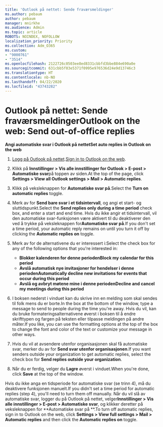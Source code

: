 ```yaml
---
title: 'Outlook på nettet: Sende fraværsmeldinger'
ms.author: pebaum
author: pebaum
manager: mnirkhe
ms.audience: Admin
ms.topic: article
ROBOTS: NOINDEX, NOFOLLOW
localization_priority: Priority
ms.collection: Adm_O365
ms.custom:
- "9000761"
- "3514"
ms.openlocfilehash: 2122726c0503ee8ed8331cbbfd3bbe884e690a0e
ms.sourcegitcommit: 631cbb5f03e5371f0995e976536d24e9d13746c3
ms.translationtype: HT
ms.contentlocale: nb-NO
ms.lasthandoff: 04/22/2020
ms.locfileid: "43743282"
---
```

# <a name="outlook-on-the-web-send-out-of-office-replies"></a><span data-ttu-id="f5891-102">Outlook på nettet: Sende fraværsmeldinger</span><span class="sxs-lookup"><span data-stu-id="f5891-102">Outlook on the web: Send out-of-office replies</span></span>

<span data-ttu-id="f5891-103">**Angi automatiske svar i Outlook på nettet**</span><span class="sxs-lookup"><span data-stu-id="f5891-103">**Set auto replies in Outlook on the web**</span></span>

1. <span data-ttu-id="f5891-104">[Logg på Outlook på nettet](https://support.office.com/article/how-to-sign-in-to-outlook-on-the-web-763fab4d-0138-4814-b450-37fc286bcb79).</span><span class="sxs-lookup"><span data-stu-id="f5891-104">[Sign in to Outlook on the web](https://support.office.com/article/how-to-sign-in-to-outlook-on-the-web-763fab4d-0138-4814-b450-37fc286bcb79).</span></span>

2. <span data-ttu-id="f5891-105">Klikk på **Innstillinger > Vis alle innstillinger for Outlook > E-post > Automatiske svar**på toppen av siden.</span><span class="sxs-lookup"><span data-stu-id="f5891-105">At the top of the page, click **Settings > View all Outlook settings > Mail > Automatic replies**.</span></span>

3. <span data-ttu-id="f5891-106">Klikk på veksleknappen for **Automatiske svar på**.</span><span class="sxs-lookup"><span data-stu-id="f5891-106">Select the **Turn on automatic replies** toggle.</span></span>

4. <span data-ttu-id="f5891-107">Merk av for **Send bare svar i et tidsintervall**, og angi et start- og sluttidspunkt.</span><span class="sxs-lookup"><span data-stu-id="f5891-107">Select the **Send replies only during a time period** check box, and enter a start and end time.</span></span> <span data-ttu-id="f5891-108">Hvis du ikke angir et tidsintervall, vil den automatiske svar-funksjonen være aktivert til du deaktiverer den ved å trykke på veksleknappen for**Automatiske svar på**.</span><span class="sxs-lookup"><span data-stu-id="f5891-108">If you don't set a time period, your automatic reply remains on until you turn it off by clicking the **Automatic replies on** toggle.</span></span>

5. <span data-ttu-id="f5891-109">Merk av for de alternativene du er interessert i:</span><span class="sxs-lookup"><span data-stu-id="f5891-109">Select the check box for any of the following options that you're interested in:</span></span>
    - <span data-ttu-id="f5891-110">**Blokker kalenderen for denne perioden**</span><span class="sxs-lookup"><span data-stu-id="f5891-110">**Block my calendar for this period**</span></span>
    - <span data-ttu-id="f5891-111">**Avslå automatisk nye invitasjoner for hendelser i denne perioden**</span><span class="sxs-lookup"><span data-stu-id="f5891-111">**Automatically decline new invitations for events that occur during this period**</span></span>
    - <span data-ttu-id="f5891-112">**Avslå og avbryt møtene mine i denne perioden**</span><span class="sxs-lookup"><span data-stu-id="f5891-112">**Decline and cancel my meetings during this period**</span></span>

6. <span data-ttu-id="f5891-113">I boksen nederst i vinduet kan du skrive inn en melding som skal sendes til folk mens du er borte.</span><span class="sxs-lookup"><span data-stu-id="f5891-113">In the box at the bottom of the window, type a message to send to people during the time you're away.</span></span> <span data-ttu-id="f5891-114">Hvis du vil, kan du bruke formateringsalternativene øverst i boksen til å endre skrifttypen og fargen på teksten eller tilpasse meldingen på andre måter.</span><span class="sxs-lookup"><span data-stu-id="f5891-114">If you like, you can use the formatting options at the top of the box to change the font and color of the text or customize your message in other ways.</span></span>

7. <span data-ttu-id="f5891-115">Hvis du vil at avsendere utenfor organisasjonen skal få automatiske svar, merker du av for **Send svar utenfor organisasjonen**.</span><span class="sxs-lookup"><span data-stu-id="f5891-115">If you want senders outside your organization to get automatic replies, select the check box for **Send replies outside your organization**.</span></span>

8. <span data-ttu-id="f5891-116">Når du er ferdig, velger du **Lagre** øverst i vinduet.</span><span class="sxs-lookup"><span data-stu-id="f5891-116">When you're done, click **Save** at the top of the window.</span></span>

<span data-ttu-id="f5891-117">Hvis du ikke anga en tidsperiode for automatiske svar (se trinn 4), må du deaktivere funksjonen manuelt.</span><span class="sxs-lookup"><span data-stu-id="f5891-117">If you didn't set a time period for automatic replies (step 4), you'll need to turn them off manually.</span></span> <span data-ttu-id="f5891-118">Når du vil slå av automatiske svar, logger du på Outlook på nettet, velger**Innstillinger > Vis alle innstillinger > E-post > Automatiske svar**, og klikker deretter på veksleknappen for \*\*Automatiske svar på \*\*.</span><span class="sxs-lookup"><span data-stu-id="f5891-118">To turn off automatic replies, sign in to Outlook on the web, click **Settings > View full settings > Mail > Automatic replies** and then click the **Automatic replies on** toggle.</span></span>

